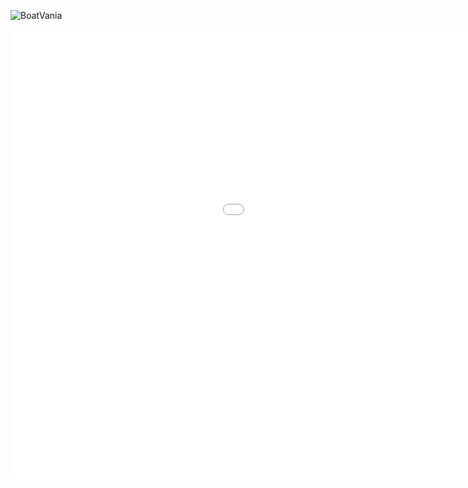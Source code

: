 
![[BoatVania](https://github.com/infofield/GameWebgl/assets/18258043/0e87ef81-750a-4ba9-bc46-e2e27a634bc8)](https://infofield.github.io/GameWebgl/)
<iframe id="" src="[https://github.com/infofield/GameWebgl/assets/18258043/0e87ef81-750a-4ba9-bc46-e2e27a634bc8](https://infofield.github.io/GameWebgl/)" name="" width="1280" height="720" frameborder="0" marginheight="0" scrolling="no"></iframe>

